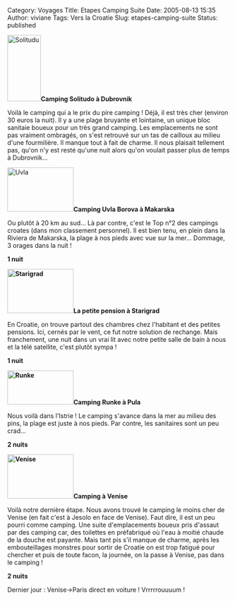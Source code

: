 Category: Voyages
Title: Etapes Camping Suite
Date: 2005-08-13 15:35
Author: viviane
Tags: Vers la Croatie
Slug: etapes-camping-suite
Status: published

<img class="alignleft size-full wp-image-713" title="Solitudu" src="http://www.viviane-voyages.com/wp-content/uploads/2005/08/16.jpg" alt="Solitudu" width="76" height="150" /><strong>Camping Solitudo à Dubrovnik</strong>

Voilà le camping qui a le prix du pire camping ! Déjà, il est très cher (environ 30 euros la nuit). Il y a une plage bruyante et lointaine, un unique bloc sanitaie boueux pour un très grand camping. Les emplacements ne sont pas vraiment ombragés, on s'est retrouvé sur un tas de cailloux au milieu d'une fourmilière. Il manque tout à fait de charme. Il nous plaisait tellement pas, qu'on n'y est resté qu'une nuit alors qu'on voulait passer plus de temps à Dubrovnik...

<img class="alignleft size-full wp-image-714" title="Uvla" src="http://www.viviane-voyages.com/wp-content/uploads/2005/08/23.jpg" alt="Uvla" width="150" height="100" /><strong>Camping Uvla Borova à Makarska</strong>

Ou plutôt à 20 km au sud... Là par contre, c'est le Top n°2 des campings croates (dans mon classement personnel). Il est bien tenu, en plein dans la Riviera de Makarska, la plage à nos pieds avec vue sur la mer... Dommage, 3 orages dans la nuit !

<strong>1 nuit</strong>

<strong><img class="alignleft size-full wp-image-715" title="Starigrad" src="http://www.viviane-voyages.com/wp-content/uploads/2005/08/33.jpg" alt="Starigrad" width="150" height="100" /></strong><strong>La petite pension à Starigrad</strong>

En Croatie, on trouve partout des chambres chez l'habitant et des petites pensions. Ici, cernés par le vent, ce fut notre solution de rechange. Mais franchement, une nuit dans un vrai lit avec notre petite salle de bain à nous et la télé satellite, c'est plutôt sympa !

<strong>1 nuit</strong>

<strong><img class="alignleft size-full wp-image-716" title="Runke" src="http://www.viviane-voyages.com/wp-content/uploads/2005/08/42.jpg" alt="Runke" width="150" height="77" /></strong><strong>Camping Runke à Pula</strong>

Nous voilà dans l'Istrie ! Le camping s'avance dans la mer au milieu des pins, la plage est juste à nos pieds. Par contre, les sanitaires sont un peu crad...

<strong>2 nuits</strong>

<strong><img class="alignleft size-full wp-image-717" title="Venise" src="http://www.viviane-voyages.com/wp-content/uploads/2005/08/51.jpg" alt="Venise" width="150" height="100" /></strong><strong>Camping à Venise</strong>

Voilà notre dernière étape. Nous avons trouvé le camping le moins cher de Venise (en fait c'est à Jesolo en face de Venise). Faut dire, il est un peu pourri comme camping. Une suite d'emplacements boueux pris d'assaut par des camping car, des toilettes en préfabriqué où l'eau à moitié chaude de la douche est payante. Mais tant pis s'il manque de charme, après les embouteillages monstres pour sortir de Croatie on est trop fatigué pour chercher et puis de toute facon, la journée, on la passe à Venise, pas dans le camping !

<strong>2 nuits</strong>

Dernier jour : Venise-&gt;Paris direct en voiture ! Vrrrrrouuuum !

